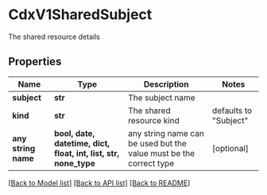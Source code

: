 # CdxV1SharedSubject

The shared resource details

## Properties
Name | Type | Description | Notes
------------ | ------------- | ------------- | -------------
**subject** | **str** | The subject name | 
**kind** | **str** | The shared resource kind | defaults to "Subject"
**any string name** | **bool, date, datetime, dict, float, int, list, str, none_type** | any string name can be used but the value must be the correct type | [optional]

[[Back to Model list]](../README.md#documentation-for-models) [[Back to API list]](../README.md#documentation-for-api-endpoints) [[Back to README]](../README.md)



